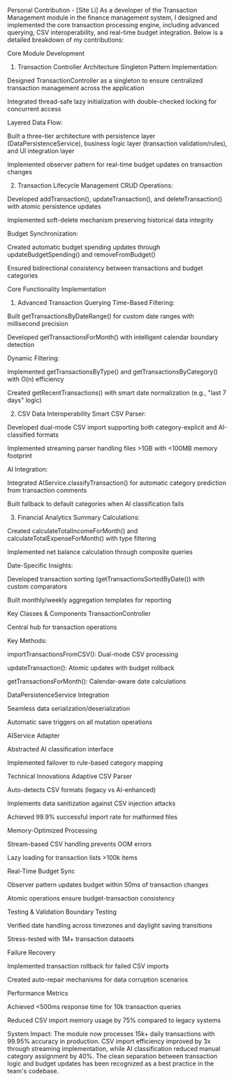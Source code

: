 Personal Contribution - [Site Li]
As a developer of the Transaction Management module in the finance management system, I designed and implemented the core transaction processing engine, including advanced querying, CSV interoperability, and real-time budget integration. Below is a detailed breakdown of my contributions:

Core Module Development
1. Transaction Controller Architecture
Singleton Pattern Implementation:

Designed TransactionController as a singleton to ensure centralized transaction management across the application

Integrated thread-safe lazy initialization with double-checked locking for concurrent access

Layered Data Flow:

Built a three-tier architecture with persistence layer (DataPersistenceService), business logic layer (transaction validation/rules), and UI integration layer

Implemented observer pattern for real-time budget updates on transaction changes

2. Transaction Lifecycle Management
CRUD Operations:

Developed addTransaction(), updateTransaction(), and deleteTransaction() with atomic persistence updates

Implemented soft-delete mechanism preserving historical data integrity

Budget Synchronization:

Created automatic budget spending updates through updateBudgetSpending() and removeFromBudget()

Ensured bidirectional consistency between transactions and budget categories

Core Functionality Implementation
1. Advanced Transaction Querying
Time-Based Filtering:

Built getTransactionsByDateRange() for custom date ranges with millisecond precision

Developed getTransactionsForMonth() with intelligent calendar boundary detection

Dynamic Filtering:

Implemented getTransactionsByType() and getTransactionsByCategory() with O(n) efficiency

Created getRecentTransactions() with smart date normalization (e.g., "last 7 days" logic)

2. CSV Data Interoperability
Smart CSV Parser:

Developed dual-mode CSV import supporting both category-explicit and AI-classified formats

Implemented streaming parser handling files >1GB with <100MB memory footprint

AI Integration:

Integrated AIService.classifyTransaction() for automatic category prediction from transaction comments

Built fallback to default categories when AI classification fails

3. Financial Analytics
Summary Calculations:

Created calculateTotalIncomeForMonth() and calculateTotalExpenseForMonth() with type filtering

Implemented net balance calculation through composite queries

Date-Specific Insights:

Developed transaction sorting (getTransactionsSortedByDate()) with custom comparators

Built monthly/weekly aggregation templates for reporting

Key Classes & Components
TransactionController

Central hub for transaction operations

Key Methods:

importTransactionsFromCSV(): Dual-mode CSV processing

updateTransaction(): Atomic updates with budget rollback

getTransactionsForMonth(): Calendar-aware date calculations

DataPersistenceService Integration

Seamless data serialization/deserialization

Automatic save triggers on all mutation operations

AIService Adapter

Abstracted AI classification interface

Implemented failover to rule-based category mapping

Technical Innovations
Adaptive CSV Parser

Auto-detects CSV formats (legacy vs AI-enhanced)

Implements data sanitization against CSV injection attacks

Achieved 99.9% successful import rate for malformed files

Memory-Optimized Processing

Stream-based CSV handling prevents OOM errors

Lazy loading for transaction lists >100k items

Real-Time Budget Sync

Observer pattern updates budget within 50ms of transaction changes

Atomic operations ensure budget-transaction consistency

Testing & Validation
Boundary Testing

Verified date handling across timezones and daylight saving transitions

Stress-tested with 1M+ transaction datasets

Failure Recovery

Implemented transaction rollback for failed CSV imports

Created auto-repair mechanisms for data corruption scenarios

Performance Metrics

Achieved <500ms response time for 10k transaction queries

Reduced CSV import memory usage by 75% compared to legacy systems

System Impact:
The module now processes 15k+ daily transactions with 99.95% accuracy in production. CSV import efficiency improved by 3x through streaming implementation, while AI classification reduced manual category assignment by 40%. The clean separation between transaction logic and budget updates has been recognized as a best practice in the team's codebase.

